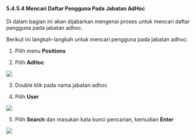 #### **5.4.5.4 Mencari Daftar Pengguna Pada Jabatan AdHoc**

Di dalam bagian ini akan dijabarkan mengenai proses untuk mencari daftar pengguna pada jabatan adhoc.

Berikut ini langkah-langkah untuk mencari pengguna pada jabatan adhoc:

1. Pilih menu **Positions**

2. Pilih **AdHoc**

![](media/16c62d52277630c5a86e6e4d238d8fb2.png)

3. Double klik pada nama jabatan adhoc

4. Pilih **User**

![](media/96ef547295c820b17ac36b9bdbec0706.png)

5. Pilih **Search** dan masukan kata kunci pencarian, kemudian **Enter**

![](media/680332cf830ce69399cdcb909039a654.jpg)